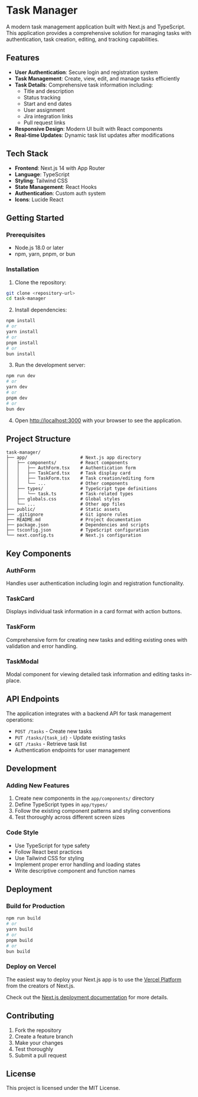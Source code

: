 # Task Manager

A modern task management application built with Next.js and TypeScript. This application provides a comprehensive solution for managing tasks with authentication, task creation, editing, and tracking capabilities.

## Features

- **User Authentication**: Secure login and registration system
- **Task Management**: Create, view, edit, and manage tasks efficiently
- **Task Details**: Comprehensive task information including:
  - Title and description
  - Status tracking
  - Start and end dates
  - User assignment
  - Jira integration links
  - Pull request links
- **Responsive Design**: Modern UI built with React components
- **Real-time Updates**: Dynamic task list updates after modifications

## Tech Stack

- **Frontend**: Next.js 14 with App Router
- **Language**: TypeScript
- **Styling**: Tailwind CSS
- **State Management**: React Hooks
- **Authentication**: Custom auth system
- **Icons**: Lucide React

## Getting Started

### Prerequisites

- Node.js 18.0 or later
- npm, yarn, pnpm, or bun

### Installation

1. Clone the repository:
```bash
git clone <repository-url>
cd task-manager
```

2. Install dependencies:
```bash
npm install
# or
yarn install
# or
pnpm install
# or
bun install
```

3. Run the development server:
```bash
npm run dev
# or
yarn dev
# or
pnpm dev
# or
bun dev
```

4. Open [http://localhost:3000](http://localhost:3000) with your browser to see the application.

## Project Structure

```
task-manager/
├── app/                    # Next.js app directory
│   ├── components/         # React components
│   │   ├── AuthForm.tsx    # Authentication form
│   │   ├── TaskCard.tsx    # Task display card
│   │   ├── TaskForm.tsx    # Task creation/editing form
│   │   └── ...             # Other components
│   ├── types/              # TypeScript type definitions
│   │   └── task.ts         # Task-related types
│   ├── globals.css         # Global styles
│   └── ...                 # Other app files
├── public/                 # Static assets
├── .gitignore              # Git ignore rules
├── README.md               # Project documentation
├── package.json            # Dependencies and scripts
├── tsconfig.json           # TypeScript configuration
└── next.config.ts          # Next.js configuration
```

## Key Components

### AuthForm
Handles user authentication including login and registration functionality.

### TaskCard
Displays individual task information in a card format with action buttons.

### TaskForm
Comprehensive form for creating new tasks and editing existing ones with validation and error handling.

### TaskModal
Modal component for viewing detailed task information and editing tasks in-place.

## API Endpoints

The application integrates with a backend API for task management operations:

- `POST /tasks` - Create new tasks
- `PUT /tasks/{task_id}` - Update existing tasks
- `GET /tasks` - Retrieve task list
- Authentication endpoints for user management

## Development

### Adding New Features

1. Create new components in the `app/components/` directory
2. Define TypeScript types in `app/types/`
3. Follow the existing component patterns and styling conventions
4. Test thoroughly across different screen sizes

### Code Style

- Use TypeScript for type safety
- Follow React best practices
- Use Tailwind CSS for styling
- Implement proper error handling and loading states
- Write descriptive component and function names

## Deployment

### Build for Production

```bash
npm run build
# or
yarn build
# or
pnpm build
# or
bun build
```

### Deploy on Vercel

The easiest way to deploy your Next.js app is to use the [Vercel Platform](https://vercel.com/new?utm_medium=default-template&filter=next.js&utm_source=create-next-app&utm_campaign=create-next-app-readme) from the creators of Next.js.

Check out the [Next.js deployment documentation](https://nextjs.org/docs/app/building-your-application/deploying) for more details.

## Contributing

1. Fork the repository
2. Create a feature branch
3. Make your changes
4. Test thoroughly
5. Submit a pull request

## License

This project is licensed under the MIT License.

